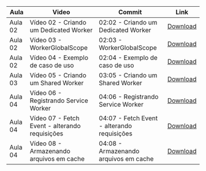 Aula | Video | Commit | Link
------ | ------ | ------ | ------
Aula 02 | Vídeo 02 - Criando um Dedicated Worker | 02:02 - Criando um Dedicated Worker | [Download](https://github.com/treinaweb/treinaweb-javascript-curso-web-workers/archive/515c51129af7318e7b3398e2c8287b1d5360ab45.zip)
Aula 02 | Vídeo 03 - WorkerGlobalScope | 02:03 - WorkerGlobalScope | [Download](https://github.com/treinaweb/treinaweb-javascript-curso-web-workers/archive/58027e0fa782171689f4ad72c20054bba48bf982.zip)
Aula 02 | Vídeo 04 - Exemplo de caso de uso | 02:04 - Exemplo de caso de uso | [Download](https://github.com/treinaweb/treinaweb-javascript-curso-web-workers/archive/02d7cf40f3cd937d2d393805ba7509e6231033cb.zip)
Aula 03 | Vídeo 05 - Criando um Shared Worker | 03:05 - Criando um Shared Worker | [Download](https://github.com/treinaweb/treinaweb-javascript-curso-web-workers/archive/5a9e73f68f3d01f88642e83feb4aee6f4fda85ba.zip)
Aula 04 | Vídeo 06 - Registrando Service Worker | 04:06 - Registrando Service Worker | [Download](https://github.com/treinaweb/treinaweb-javascript-curso-web-workers/archive/6bdad9d49306a3a7c425c4f42debbe53ff54a9a9.zip)
Aula 04 | Vídeo 07 - Fetch Event - alterando requisições | 04:07 - Fetch Event - alterando requisições | [Download](https://github.com/treinaweb/treinaweb-javascript-curso-web-workers/archive/d5499fcd586c6e9e3a3795175609f056e96c2a44.zip)
Aula 04 | Vídeo 08 - Armazenando arquivos em cache | 04:08 - Armazenando arquivos em cache | [Download](https://github.com/treinaweb/treinaweb-javascript-curso-web-workers/archive/a81626fc8eceef8d12d258231a35881bb5bec990.zip)

